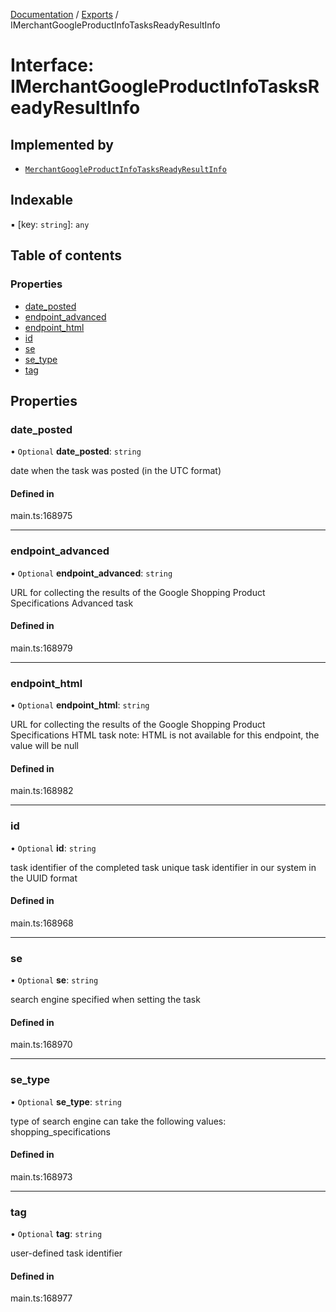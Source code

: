 [Documentation](../README.md) / [Exports](../modules.md) / IMerchantGoogleProductInfoTasksReadyResultInfo

# Interface: IMerchantGoogleProductInfoTasksReadyResultInfo

## Implemented by

- [`MerchantGoogleProductInfoTasksReadyResultInfo`](../classes/MerchantGoogleProductInfoTasksReadyResultInfo.md)

## Indexable

▪ [key: `string`]: `any`

## Table of contents

### Properties

- [date\_posted](IMerchantGoogleProductInfoTasksReadyResultInfo.md#date_posted)
- [endpoint\_advanced](IMerchantGoogleProductInfoTasksReadyResultInfo.md#endpoint_advanced)
- [endpoint\_html](IMerchantGoogleProductInfoTasksReadyResultInfo.md#endpoint_html)
- [id](IMerchantGoogleProductInfoTasksReadyResultInfo.md#id)
- [se](IMerchantGoogleProductInfoTasksReadyResultInfo.md#se)
- [se\_type](IMerchantGoogleProductInfoTasksReadyResultInfo.md#se_type)
- [tag](IMerchantGoogleProductInfoTasksReadyResultInfo.md#tag)

## Properties

### date\_posted

• `Optional` **date\_posted**: `string`

date when the task was posted (in the UTC format)

#### Defined in

main.ts:168975

___

### endpoint\_advanced

• `Optional` **endpoint\_advanced**: `string`

URL for collecting the results of the Google Shopping Product Specifications Advanced task

#### Defined in

main.ts:168979

___

### endpoint\_html

• `Optional` **endpoint\_html**: `string`

URL for collecting the results of the Google Shopping Product Specifications HTML task
note: HTML is not available for this endpoint, the value will be null

#### Defined in

main.ts:168982

___

### id

• `Optional` **id**: `string`

task identifier of the completed task
unique task identifier in our system in the UUID format

#### Defined in

main.ts:168968

___

### se

• `Optional` **se**: `string`

search engine specified when setting the task

#### Defined in

main.ts:168970

___

### se\_type

• `Optional` **se\_type**: `string`

type of search engine
can take the following values: shopping_specifications

#### Defined in

main.ts:168973

___

### tag

• `Optional` **tag**: `string`

user-defined task identifier

#### Defined in

main.ts:168977
